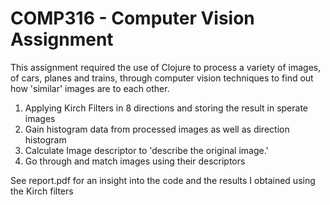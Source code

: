 # COMP316 - Computer Vision Assignment

This assignment required the use of Clojure to process a variety of images, of cars, planes and trains, through computer vision techniques to find out how 'similar' images are to each other.

1. Applying Kirch Filters in 8 directions and storing the result in sperate images
2. Gain histogram data from processed images as well as direction histogram
3. Calculate Image descriptor to 'describe the original image.'
4. Go through and match images using their descriptors

See report.pdf for an insight into the code and the results I obtained using the Kirch filters
